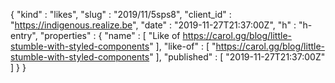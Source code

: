 {
  "kind" : "likes",
  "slug" : "2019/11/5sps8",
  "client_id" : "https://indigenous.realize.be",
  "date" : "2019-11-27T21:37:00Z",
  "h" : "h-entry",
  "properties" : {
    "name" : [ "Like of https://carol.gg/blog/little-stumble-with-styled-components" ],
    "like-of" : [ "https://carol.gg/blog/little-stumble-with-styled-components" ],
    "published" : [ "2019-11-27T21:37:00Z" ]
  }
}
